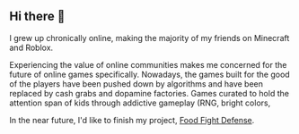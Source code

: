 ## Hi there 👋

<!-- The ability to participate in an online community from a young age inspired myself to see the best in -->
I grew up chronically online, making the majority of my friends on Minecraft and Roblox. 

Experiencing the value of online communities makes me concerned for the future of online games specifically. Nowadays, the games built for the good of the players have been pushed down by algorithms and have been replaced by cash grabs and dopamine factories. Games curated to hold the attention span of kids through addictive gameplay (RNG, bright colors, 
<!--Currently, I'm a student at UIC (ideally) looking to get into the video game production industry. C++ is my strong suit but I'm also learning Luau on the side
in preparation for making one of my first games!-->

In the near future, I'd like to finish my project, [Food Fight Defense](https://github.com/jignacio1299/Food-Fight-Defense). 

<!--
**jignacio1299/jignacio1299** is a ✨ _special_ ✨ repository because its `README.md` (this file) appears on your GitHub profile.

Here are some ideas to get you started:


- 🌱 I’m currently learning ...
- 👯 I’m looking to collaborate on ...
- 🤔 I’m looking for help with ...
- 💬 Ask me about ...
- 📫 How to reach me: ...
- 😄 Pronouns: ...
- ⚡ Fun fact: ...
-->
